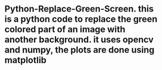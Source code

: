 # Python-Replace-Green-Screen. this is a python code to replace the green colored part of an image with another background. it uses opencv and numpy, the plots are done using matplotlib
